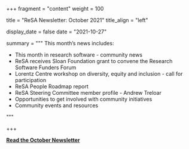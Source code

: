 +++
fragment = "content"
weight = 100

title = "ReSA Newsletter: October 2021"
title_align = "left"

display_date = false
date = "2021-10-27"

summary = """
This month’s news includes:

* This month in research software - community news
* ReSA receives Sloan Foundation grant to convene the Research Software Funders Forum
* Lorentz Centre workshop on diversity, equity and inclusion - call for participation
* ReSA People Roadmap report
* ReSA Steering Committee member profile - Andrew Treloar
* Opportunities to get involved with community initiatives
* Community events and resources

"""

+++


**[Read the October Newsletter](https://preview.mailerlite.com/w6x8p2/1806296138324646314/w9t4/)**

